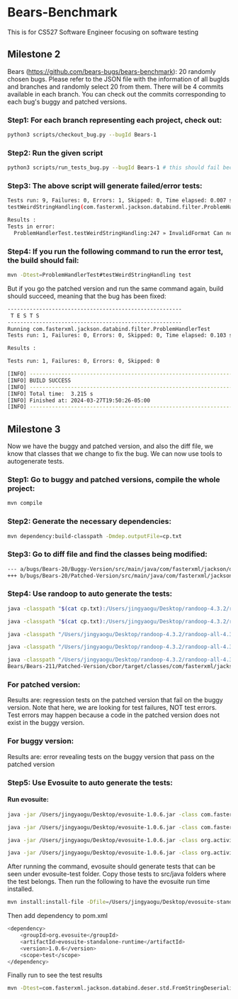 # Bears-Benchmark

This is for CS527 Software Engineer focusing on software testing

## Milestone 2

Bears (https://github.com/bears-bugs/bears-benchmark): 20 randomly chosen bugs. Please refer to the JSON file with the information of all bugIds and branches and randomly select 20 from them. There will be 4 commits available in each branch. You can check out the commits corresponding to each bug's buggy and patched versions.

### Step1: For each branch representing each project, check out:
```bash
python3 scripts/checkout_bug.py --bugId Bears-1

```

### Step2: Run the given script
```bash
python3 scripts/run_tests_bug.py --bugId Bears-1 # this should fail because the checkout_bug.py has checked out the third, buggy commit
```

### Step3: The above script will generate failed/error tests:


```bash
Tests run: 9, Failures: 0, Errors: 1, Skipped: 0, Time elapsed: 0.007 sec <<< FAILURE! - in com.fasterxml.jackson.databind.filter.ProblemHandlerTest
testWeirdStringHandling(com.fasterxml.jackson.databind.filter.ProblemHandlerTest)  Time elapsed: 0.004 sec  <<< ERROR!

Results :
Tests in error: 
  ProblemHandlerTest.testWeirdStringHandling:247 » InvalidFormat Can not deseria...
```

### Step4: If you run the following command to run the error test, the build should fail:
```bash
mvn -Dtest=ProblemHandlerTest#testWeirdStringHandling test
```
But if you go the patched version and run the same command again, build should succeed, meaning that the bug has been fixed:
```bash
-------------------------------------------------------
 T E S T S
-------------------------------------------------------
Running com.fasterxml.jackson.databind.filter.ProblemHandlerTest
Tests run: 1, Failures: 0, Errors: 0, Skipped: 0, Time elapsed: 0.103 sec - in com.fasterxml.jackson.databind.filter.ProblemHandlerTest

Results :

Tests run: 1, Failures: 0, Errors: 0, Skipped: 0

[INFO] ------------------------------------------------------------------------
[INFO] BUILD SUCCESS
[INFO] ------------------------------------------------------------------------
[INFO] Total time:  3.215 s
[INFO] Finished at: 2024-03-27T19:50:26-05:00
[INFO] ------------------------------------------------------------------------
```

## Milestone 3
Now we have the buggy and patched version, and also the diff file, we know that classes that we change to fix the bug. We can now use tools to autogenerate tests.

### Step1: Go to buggy and patched versions, compile the whole project:
```bash
mvn compile
```

### Step2: Generate the necessary dependencies:
```bash
mvn dependency:build-classpath -Dmdep.outputFile=cp.txt
```

### Step3: Go to diff file and find the classes being modified:
```bash
--- a/bugs/Bears-20/Buggy-Version/src/main/java/com/fasterxml/jackson/databind/deser/std/FromStringDeserializer.java
+++ b/bugs/Bears-20/Patched-Version/src/main/java/com/fasterxml/jackson/databind/deser/std/FromStringDeserializer.java
```

### Step4: Use randoop to auto generate the tests:
```bash
java -classpath "$(cat cp.txt):/Users/jingyaogu/Desktop/randoop-4.3.2/randoop-all-4.3.2.jar:/Users/jingyaogu/Desktop/CS527-Team-15/Bears/Bears-20/Patched-Version/target/classes/" randoop.main.Main gentests --testclass=com.fasterxml.jackson.databind.deser.std.FromStringDeserializer

```

```bash
java -classpath "$(cat cp.txt):/Users/jingyaogu/Desktop/randoop-4.3.2/randoop-all-4.3.2.jar:/Users/jingyaogu/Desktop/CS527-Team-15/Bears/Bears-20/Buggy-Version/target/classes/" randoop.main.Main gentests --testclass=com.fasterxml.jackson.databind.deser.std.FromStringDeserializer

java -classpath "/Users/jingyaogu/Desktop/randoop-4.3.2/randoop-all-4.3.2.jar:/Users/jingyaogu/Desktop/CS527-Team-15/Bears/Bears-168/Buggy-Version/address-controller/target/classes" randoop.main.Main gentests --testclass=io.enmasse.controller.api.DefaultExceptionMapper

java -classpath "/Users/jingyaogu/Desktop/randoop-4.3.2/randoop-all-4.3.2.jar:/Users/jingyaogu/Desktop/CS527-Team-15/Bears/Bears-142/Buggy-Version/modules/activiti-engine/target/classes" randoop.main.Main gentests --testclass=org.activiti.engine.impl.history.handler.ActivityInstanceEndHandler

java -classpath "/Users/jingyaogu/Desktop/randoop-4.3.2/randoop-all-4.3.2.jar:/Users/jingyaogu/Desktop/CS527-Team-15/Bears/Bears-211/Patched-Version/cbor/target/classes" randoop.main.Main gentests --testclass=com.fasterxml.jackson/dataformat/cbor/CBORFactory
Bears/Bears-211/Patched-Version/cbor/target/classes/com/fasterxml/jackson/dataformat/cbor/CBORFactory.class

```

### For patched version:
Results are: regression tests on the patched version that fail on the buggy version. Note that here, we are looking for test failures, NOT test errors. Test errors may happen because a code in the patched version does not exist in the buggy version. 

### For buggy version:
Results are: error revealing tests on the buggy version that pass on the patched version

### Step5: Use Evosuite to auto generate the tests:

#### Run evosuite:
```bash
java -jar /Users/jingyaogu/Desktop/evosuite-1.0.6.jar -class com.fasterxml.jackson.databind.introspect.POJOPropertiesCollector -projectCP "/Users/jingyaogu/Desktop/CS527-Team-15/Bears/Bears-6/Patched-Version/target/classes/:$(cat cp.txt)"

java -jar /Users/jingyaogu/Desktop/evosuite-1.0.6.jar -class com.fasterxml.jackson.databind.introspect.POJOPropertiesCollector -projectCP "/Users/jingyaogu/Desktop/CS527-Team-15/Bears/Bears-6/Buggy-Version/target/classes/:$(cat cp.txt)"

java -jar /Users/jingyaogu/Desktop/evosuite-1.0.6.jar -class org.activiti.engine.impl.history.handler.ActivityInstanceEndHandler -projectCP "/Users/jingyaogu/Desktop/CS527-Team-15/Bears/Bears-142/Patched-Version/target/classes/:$(cat cp.txt)"

java -jar /Users/jingyaogu/Desktop/evosuite-1.0.6.jar -class org.activiti.engine.impl.history.handler.ActivityInstanceEndHandler -projectCP "/Users/jingyaogu/Desktop/CS527-Team-15/Bears/Bears-142/Patched-Version/modules/activiti-engine/target/classes:$(cat cp.txt)"

```
After running the command, evosuite should generate tests that can be seen under evosuite-test folder. Copy those tests to src/java folders where the test belongs. Then run the following to have the evosuite run time installed.

```bash
mvn install:install-file -Dfile=/Users/jingyaogu/Desktop/evosuite-standalone-runtime-1.0.6.jar -DgroupId=org.evosuite -DartifactId=evosuite-standalone-runtime -Dversion=1.0.6 -Dpackaging=jar
```
Then add dependency to pom.xml

```bash
<dependency>
    <groupId>org.evosuite</groupId>
    <artifactId>evosuite-standalone-runtime</artifactId>
    <version>1.0.6</version>
    <scope>test</scope>
</dependency>
```
Finally run to see the test results
```bash
mvn -Dtest=com.fasterxml.jackson.databind.deser.std.FromStringDeserializer_ESTest test
```























